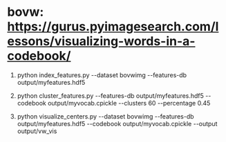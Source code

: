 # bovw: https://gurus.pyimagesearch.com/lessons/visualizing-words-in-a-codebook/

1) python index_features.py --dataset bovwimg --features-db output/myfeatures.hdf5

2) python cluster_features.py --features-db output/myfeatures.hdf5 --codebook output/myvocab.cpickle --clusters 60 --percentage 0.45

3) python visualize_centers.py --dataset bovwimg --features-db output/myfeatures.hdf5 --codebook output/myvocab.cpickle --output output/vw_vis
